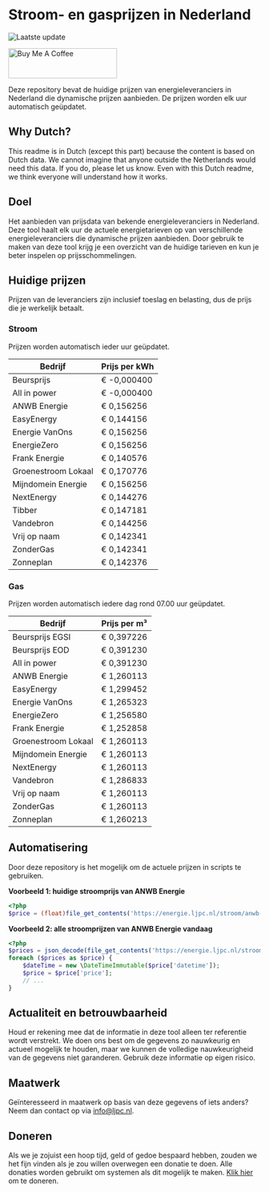 # Stroom- en gasprijzen in Nederland

![Laatste update](https://img.shields.io/badge/laatste%20update-2025--06--24%2011%3A00%20CET-brightgreen)

<a href="https://www.buymeacoffee.com/Lars-" target="_blank"><img src="https://cdn.buymeacoffee.com/buttons/v2/default-orange.png" alt="Buy Me A Coffee" height="60" style="height: 60px !important;width: 217px !important;" ></a>

Deze repository bevat de huidige prijzen van energieleveranciers in Nederland die dynamische prijzen aanbieden. De prijzen worden elk uur automatisch geüpdatet.

## Why Dutch?

This readme is in Dutch (except this part) because the content is based on Dutch data. We cannot imagine that anyone outside the Netherlands would need this data. If you do, please let us know. Even with this Dutch readme, we think
everyone will understand how it works.

## Doel

Het aanbieden van prijsdata van bekende energieleveranciers in Nederland. Deze tool haalt elk uur de actuele energietarieven op van verschillende energieleveranciers die dynamische prijzen aanbieden. Door gebruik te maken van deze tool
krijg je een overzicht van de huidige tarieven en kun je beter inspelen op prijsschommelingen.

## Huidige prijzen

Prijzen van de leveranciers zijn inclusief toeslag en belasting, dus de prijs die je werkelijk betaalt.

### Stroom

Prijzen worden automatisch ieder uur geüpdatet.

 Bedrijf | Prijs per kWh 
---------|---------------
Beursprijs | € -0,000400
All in power | € -0,000400
ANWB Energie | € 0,156256
EasyEnergy | € 0,144156
Energie VanOns | € 0,156256
EnergieZero | € 0,156256
Frank Energie | € 0,140576
Groenestroom Lokaal | € 0,170776
Mijndomein Energie | € 0,156256
NextEnergy | € 0,144276
Tibber | € 0,147181
Vandebron | € 0,144256
Vrij op naam | € 0,142341
ZonderGas | € 0,142341
Zonneplan | € 0,142376


### Gas

Prijzen worden automatisch iedere dag rond 07.00 uur geüpdatet.

 Bedrijf | Prijs per m³ 
---------|--------------
Beursprijs EGSI | € 0,397226
Beursprijs EOD | € 0,391230
All in power | € 0,391230
ANWB Energie | € 1,260113
EasyEnergy | € 1,299452
Energie VanOns | € 1,265323
EnergieZero | € 1,256580
Frank Energie | € 1,252858
Groenestroom Lokaal | € 1,260113
Mijndomein Energie | € 1,260113
NextEnergy | € 1,260113
Vandebron | € 1,286833
Vrij op naam | € 1,260113
ZonderGas | € 1,260113
Zonneplan | € 1,260213


## Automatisering

Door deze repository is het mogelijk om de actuele prijzen in scripts te gebruiken.

**Voorbeeld 1: huidige stroomprijs van ANWB Energie**

```php
<?php
$price = (float)file_get_contents('https://energie.ljpc.nl/stroom/anwb-energie-nu.txt');

```

**Voorbeeld 2: alle stroomprijzen van ANWB Energie vandaag**

```php
<?php
$prices = json_decode(file_get_contents('https://energie.ljpc.nl/stroom/all-in-power-vandaag.json'),true);
foreach ($prices as $price) {
    $dateTime = new \DateTimeImmutable($price['datetime']);
    $price = $price['price'];
    // ...
}
```

## Actualiteit en betrouwbaarheid

Houd er rekening mee dat de informatie in deze tool alleen ter referentie wordt verstrekt. We doen ons best om de gegevens zo nauwkeurig en actueel mogelijk te houden, maar we kunnen de volledige nauwkeurigheid van de gegevens niet
garanderen. Gebruik deze informatie op eigen risico.

## Maatwerk

Geïnteresseerd in maatwerk op basis van deze gegevens of iets anders? Neem dan contact op
via [info@ljpc.nl](mailto:info@ljpc.nl?subject=Energie%20prijzen).

## Doneren

Als we je zojuist een hoop tijd, geld of gedoe bespaard hebben, zouden we het fijn vinden als je zou willen overwegen een
donatie te doen. Alle donaties worden gebruikt om systemen als dit mogelijk te
maken. [Klik hier](https://www.buymeacoffee.com/Lars-) om te doneren.

